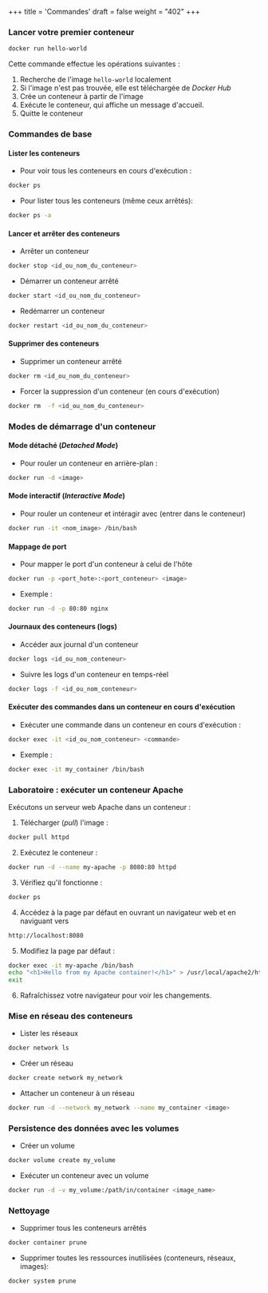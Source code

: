 +++
title = 'Commandes'
draft = false
weight = "402"
+++

### Lancer votre premier conteneur

```bash
docker run hello-world
```
Cette commande effectue les opérations suivantes : 
1. Recherche de l'image `hello-world` localement
2. Si l'image n'est pas trouvée, elle est téléchargée de *Docker Hub*
3. Crée un conteneur à partir de l'image
4. Exécute le conteneur, qui affiche un message d'accueil.
5. Quitte le conteneur

### Commandes de base

#### Lister les conteneurs
+ Pour voir tous les conteneurs en cours d'exécution :

```bash
docker ps
```

+ Pour lister tous les conteneurs (même ceux arrêtés):
```bash
docker ps -a
```

#### Lancer et arrêter des conteneurs

+ Arrêter un conteneur 
```bash
docker stop <id_ou_nom_du_conteneur>
```

+ Démarrer un conteneur arrêté 
```bash
docker start <id_ou_nom_du_conteneur>
```

+ Redémarrer un conteneur 
```bash
docker restart <id_ou_nom_du_conteneur>
```
#### Supprimer des conteneurs

+ Supprimer un conteneur arrêté
```bash
docker rm <id_ou_nom_du_conteneur>
```

+ Forcer la suppression d'un conteneur (en cours d'exécution)
```bash
docker rm  -f <id_ou_nom_du_conteneur>
```

### Modes de démarrage d'un conteneur

#### Mode détaché (*Detached Mode*)

+ Pour rouler un conteneur en arrière-plan :
```bash
docker run -d <image>
```

#### Mode interactif (*Interactive Mode*)
+ Pour rouler un conteneur et intéragir avec (entrer dans le conteneur)
```bash
docker run -it <nom_image> /bin/bash
```

#### Mappage de port
+ Pour mapper le port d'un conteneur à celui de l'hôte
```bash
docker run -p <port_hote>:<port_conteneur> <image>
```

+ Exemple : 
```bash
docker run -d -p 80:80 nginx
```

#### Journaux des conteneurs (logs)
+ Accéder aux journal d'un conteneur
```bash
docker logs <id_ou_nom_conteneur>
```

+ Suivre les logs d'un conteneur en temps-réel
```bash
docker logs -f <id_ou_nom_conteneur>
```

#### Exécuter des commandes dans un conteneur en cours d'exécution
+ Exécuter une commande dans un conteneur en cours d'exécution :
```bash
docker exec -it <id_ou_nom_conteneur> <commande>
```
+ Exemple : 
```bash
docker exec -it my_container /bin/bash
```

### Laboratoire : exécuter un conteneur Apache
Exécutons un serveur web Apache dans un conteneur :
1. Télécharger (*pull*) l'image :
```bash
docker pull httpd
```
2. Exécutez le conteneur :
```bash
docker run -d --name my-apache -p 8080:80 httpd
```
3. Vérifiez qu'il fonctionne :
```bash
docker ps
```
4. Accédez à la page par défaut en ouvrant un navigateur web et en naviguant vers
```bash
http://localhost:8080
```
5. Modifiez la page par défaut :
```bash
docker exec -it my-apache /bin/bash
echo "<h1>Hello from my Apache container!</h1>" > /usr/local/apache2/htdocs/index.html
exit
```
6. Rafraîchissez votre navigateur pour voir les changements.

### Mise en réseau des conteneurs

+ Lister les réseaux
```bash
docker network ls
```
+ Créer un réseau
```bash
docker create network my_network
```
+ Attacher un conteneur à un réseau
```bash
docker run -d --network my_network --name my_container <image>
```

### Persistence des données avec les volumes
+ Créer un volume
```bash
docker volume create my_volume
```
+ Exécuter un conteneur avec un volume
```bash
docker run -d -v my_volume:/path/in/container <image_name>
```

### Nettoyage
+ Supprimer tous les conteneurs arrêtés
```bash
docker container prune
```
+ Supprimer toutes les ressources inutilisées (conteneurs, réseaux, images):
```bash
docker system prune
```